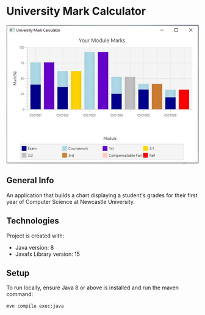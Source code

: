# University Mark Calculator

![University Mark Calculator Chart](src/main/resources/assets/img/screenshot.jpg)


## General Info
An application that builds a chart displaying a student's grades for their first year of Computer Science at Newcastle University.

## Technologies
Project is created with:
- Java version: 8
- Javafx Library version: 15

## Setup
To run locally, ensure Java 8 or above is installed and run the maven command:
```bash
mvn compile exec:java
```
